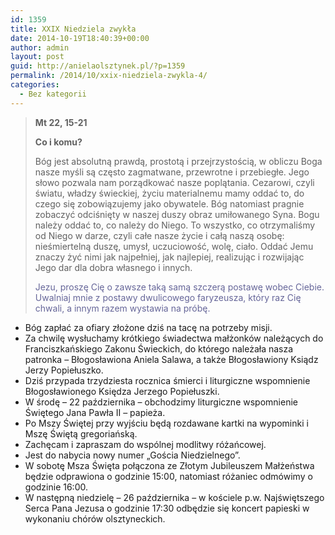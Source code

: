 ```yaml
---
id: 1359
title: XXIX Niedziela zwykła
date: 2014-10-19T18:40:39+00:00
author: admin
layout: post
guid: http://anielaolsztynek.pl/?p=1359
permalink: /2014/10/xxix-niedziela-zwykla-4/
categories:
  - Bez kategorii
---
```

> **Mt 22, 15-21**
> 
> **Co i komu?**
> 
> Bóg jest absolutną prawdą, prostotą i przejrzystością, w obliczu Boga nasze myśli są często zagmatwane, przewrotne i przebiegłe. Jego słowo pozwala nam porządkować nasze poplątania. Cezarowi, czyli światu, władzy świeckiej, życiu materialnemu mamy oddać to, do czego się zobowiązujemy jako obywatele. Bóg natomiast pragnie zobaczyć odciśnięty w naszej duszy obraz umiłowanego Syna. Bogu należy oddać to, co należy do Niego. To wszystko, co otrzymaliśmy od Niego w darze, czyli całe nasze życie i całą naszą osobę: nieśmiertelną duszę, umysł, uczuciowość, wolę, ciało. Oddać Jemu znaczy żyć nimi jak najpełniej, jak najlepiej, realizując i rozwijając Jego dar dla dobra własnego i innych.
> 
> <span style="color: #666699;">Jezu, proszę Cię o zawsze taką samą szczerą postawę wobec Ciebie. Uwalniaj mnie z postawy dwulicowego faryzeusza, który raz Cię chwali, a innym razem wystawia na próbę.</span>

  * Bóg zapłać za ofiary złożone dziś na tacę na potrzeby misji.
  * Za chwilę wysłuchamy krótkiego świadectwa małżonków należących do Franciszkańskiego Zakonu Świeckich, do którego należała nasza patronka &#8211; Błogosławiona Aniela Salawa, a także Błogosławiony Ksiądz Jerzy Popiełuszko.
  * Dziś przypada trzydziesta rocznica śmierci i liturgiczne wspomnienie Błogosławionego Księdza Jerzego Popiełuszki.
  * W środę &#8211; 22 października &#8211; obchodzimy liturgiczne wspomnienie Świętego Jana Pawła II &#8211; papieża.
  * Po Mszy Świętej przy wyjściu będą rozdawane kartki na wypominki i Mszę Świętą gregoriańską.
  * Zachęcam i zapraszam do wspólnej modlitwy różańcowej.
  * Jest do nabycia nowy numer &#8222;Gościa Niedzielnego&#8221;.
  * W sobotę Msza Święta połączona ze Złotym Jubileuszem Małżeństwa będzie odprawiona o godzinie 15:00, natomiast różaniec odmówimy o godzinie 16:00.
  * W następną niedzielę &#8211; 26 października &#8211; w kościele p.w. Najświętszego Serca Pana Jezusa o godzinie 17:30 odbędzie się koncert papieski w wykonaniu chórów olsztyneckich.